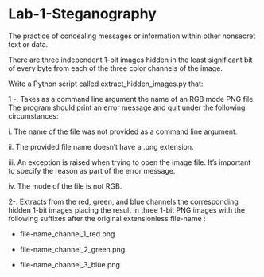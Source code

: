 # Lab-1-Steganography

The practice of concealing messages or information within other nonsecret text or data.

There are three independent 1-bit images hidden in the least significant bit of every byte from each of the three color channels of the image.

Write a Python script called extract_hidden_images.py that:

1 -. Takes as a command line argument the name of an RGB mode PNG file. The program should print an error message and quit under the following circumstances:


i. The name of the file was not provided as a command line argument.

ii. The provided file name doesn’t have a .png extension.

iii. An exception is raised when trying to open the image file. It’s important to specify the reason as part of the error message.

iv. The mode of the file is not RGB.


2-. Extracts from the red, green, and blue channels the corresponding hidden 1-bit images placing the result in three 1-bit PNG images with the following suffixes after the original extensionless file-name :

- file-name_channel_1_red.png

- file-name_channel_2_green.png

- file-name_channel_3_blue.png
